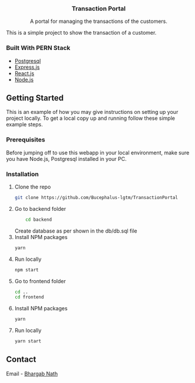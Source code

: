 <div id="top"></div>

<br />
<div align="center">
  <h3 align="center">Transaction Portal</h3>

  <p align="center">
    A portal for managing the transactions of the customers.
  </p>
</div>

This is a simple project to show the transaction of a customer.

### Built With PERN Stack

* [Postgresql](https://www.postgresql.org/)
* [Express.js](https://expressjs.com/)
* [React.js](https://reactjs.org/)
* [Node.js](https://nodejs.org/)

## Getting Started

This is an example of how you may give instructions on setting up your project locally.
To get a local copy up and running follow these simple example steps.

### Prerequisites

Before jumping off to use this webapp in your local environment, make sure you have Node.js, Postgresql installed in your PC.

### Installation

1. Clone the repo
   ```sh
   git clone https://github.com/Bucephalus-lgtm/TransactionPortal
   ```
2. Go to backend folder
    ```sh
        cd backend
    ```
    Create database as per shown in the db/db.sql file
3. Install NPM packages
   ```sh
   yarn
   ```
4. Run locally
    ```sh
    npm start
    ```
5. Go to frontend folder
    ```sh
    cd ..
    cd frontend
    ```
6. Install NPM packages
   ```sh
   yarn 
7. Run locally
    ```sh
    yarn start
    ```

## Contact

Email - [Bhargab Nath](bhargabnath691@gmail.com)